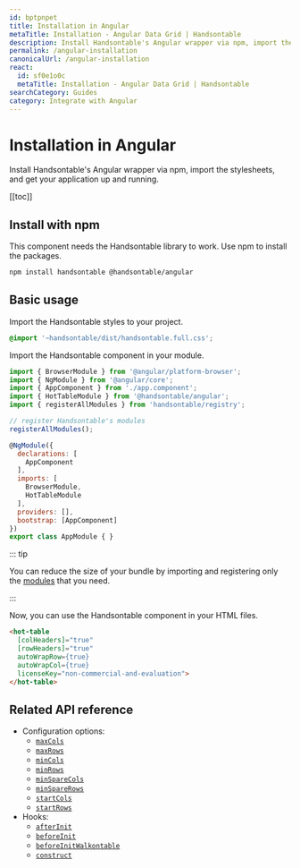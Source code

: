 ```yaml
---
id: bptpnpet
title: Installation in Angular
metaTitle: Installation - Angular Data Grid | Handsontable
description: Install Handsontable's Angular wrapper via npm, import the stylesheets, and get your application up and running.
permalink: /angular-installation
canonicalUrl: /angular-installation
react:
  id: sf0e1o0c
  metaTitle: Installation - Angular Data Grid | Handsontable
searchCategory: Guides
category: Integrate with Angular
---
```


# Installation in Angular

Install Handsontable's Angular wrapper via npm, import the stylesheets, and get your application up and running.

[[toc]]

## Install with npm

This component needs the Handsontable library to work. Use npm to install the packages.

```bash
npm install handsontable @handsontable/angular
```

## Basic usage

Import the Handsontable styles to your project.

```scss
@import '~handsontable/dist/handsontable.full.css';
```

Import the Handsontable component in your module.

```js
import { BrowserModule } from '@angular/platform-browser';
import { NgModule } from '@angular/core';
import { AppComponent } from './app.component';
import { HotTableModule } from '@handsontable/angular';
import { registerAllModules } from 'handsontable/registry';

// register Handsontable's modules
registerAllModules();

@NgModule({
  declarations: [
    AppComponent
  ],
  imports: [
    BrowserModule,
    HotTableModule
  ],
  providers: [],
  bootstrap: [AppComponent]
})
export class AppModule { }
```

::: tip

You can reduce the size of your bundle by importing and registering only the
[modules](@/guides/integrate-with-angular/angular-modules/angular-modules.md) that you need.

:::

Now, you can use the Handsontable component in your HTML files.

```html
<hot-table
  [colHeaders]="true"
  [rowHeaders]="true"
  autoWrapRow={true}
  autoWrapCol={true}
  licenseKey="non-commercial-and-evaluation">
</hot-table>
```

## Related API reference

- Configuration options:
  - [`maxCols`](@/api/options.md#maxcols)
  - [`maxRows`](@/api/options.md#maxrows)
  - [`minCols`](@/api/options.md#mincols)
  - [`minRows`](@/api/options.md#minrows)
  - [`minSpareCols`](@/api/options.md#minsparecols)
  - [`minSpareRows`](@/api/options.md#minsparerows)
  - [`startCols`](@/api/options.md#startcols)
  - [`startRows`](@/api/options.md#startrows)
- Hooks:
  - [`afterInit`](@/api/hooks.md#afterinit)
  - [`beforeInit`](@/api/hooks.md#beforeinit)
  - [`beforeInitWalkontable`](@/api/hooks.md#beforeinitwalkontable)
  - [`construct`](@/api/hooks.md#construct)
